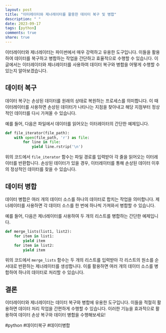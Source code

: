 ```yaml
---
layout: post
title: "이터레이터와 제너레이터를 활용한 데이터 복구 및 병합"
description: " "
date: 2023-09-17
tags: [python]
comments: true
share: true
---
```


이터레이터와 제너레이터는 파이썬에서 매우 강력하고 유용한 도구입니다. 이들을 활용하여 데이터를 복구하고 병합하는 작업을 간단하고 효율적으로 수행할 수 있습니다. 이 글에서는 이터레이터와 제너레이터를 사용하여 데이터 복구와 병합을 어떻게 수행할 수 있는지 알아보겠습니다.

## 데이터 복구

데이터 복구는 손상된 데이터를 원래의 상태로 복원하는 프로세스를 의미합니다. 이 때 이터레이터를 사용하면 손상된 데이터가 나타나는 지점을 찾아내고 해당 지점부터 정상적인 데이터를 다시 가져올 수 있습니다.

예를 들어, 다음은 파일에서 데이터를 읽어오는 이터레이터의 간단한 예제입니다.

```python
def file_iterator(file_path):
    with open(file_path, 'r') as file:
        for line in file:
            yield line.rstrip('\n')
```

위의 코드에서 `file_iterator` 함수는 파일 경로를 입력받아 각 줄을 읽어오는 이터레이터를 반환합니다. 손상된 데이터가 있을 경우, 이터레이터를 통해 손상된 데이터 이후의 정상적인 데이터를 찾을 수 있습니다.

## 데이터 병합

데이터 병합은 여러 개의 데이터 소스를 하나의 데이터로 합치는 작업을 의미합니다. 제너레이터를 사용하면 각 데이터 소스를 한 번에 하나씩 가져와서 병합할 수 있습니다.

예를 들어, 다음은 제너레이터를 사용하여 두 개의 리스트를 병합하는 간단한 예제입니다.

```python
def merge_lists(list1, list2):
    for item in list1:
        yield item
    for item in list2:
        yield item
```

위의 코드에서 `merge_lists` 함수는 두 개의 리스트를 입력받아 각 리스트의 원소를 순서대로 반환하는 제너레이터를 생성합니다. 이를 활용하면 여러 개의 데이터 소스를 병합하여 하나의 데이터로 처리할 수 있습니다.

## 결론

이터레이터와 제너레이터는 데이터 복구와 병합에 유용한 도구입니다. 이들을 적절히 활용하면 데이터 처리 작업을 간편하게 수행할 수 있습니다. 이러한 기능을 효과적으로 활용하여 데이터 손상 복구와 데이터 병합을 수행해보세요!

#python #데이터복구 #데이터병합